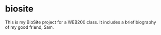 # biosite
This is my BioSite project for a WEB200 class. It includes a brief biography of my good friend, Sam.
